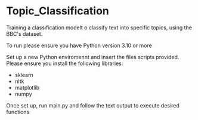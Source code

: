 # Topic_Classification
Training a classification modelt o classify text into specific topics, using the BBC's dataset.

To run please ensure you have Python version 3.10 or more

Set up a new Python enviromennt and insert the files scripts provided.
Please ensure you install the following libraries:
- sklearn
- nltk
- matplotlib
- numpy

Once set up, run main.py and follow the text output to execute desired functions
